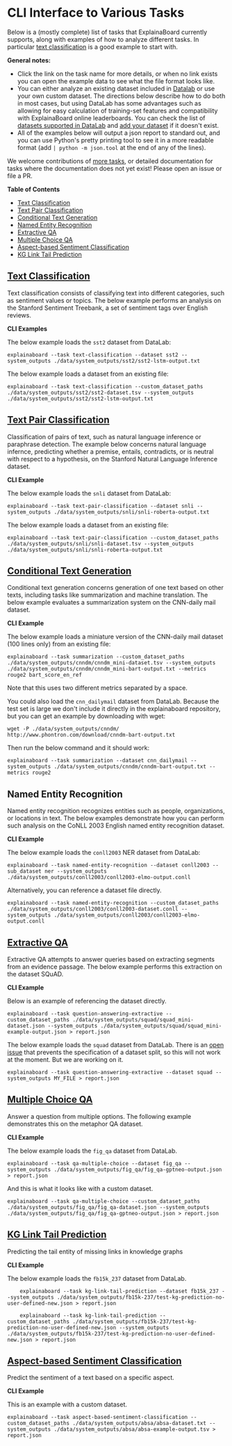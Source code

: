 # CLI Interface to Various Tasks

Below is a (mostly complete) list of tasks that ExplainaBoard currently supports, along
with examples of how to analyze different tasks. In particular
[text classification](#text-classification) is a good example to start with.

**General notes:**
* Click the link on the task name for more details, or when no link exists you can open
  the example data to see what the file format looks like.
* You can either analyze an existing dataset included in
  [Datalab](https://github.com/expressai/datalab) or use your own custom dataset.
  The directions below describe how to do both in most cases, but using DataLab has some
  advantages such as allowing for easy calculation of training-set features and
  compatibility with ExplainaBoard online leaderboards. You can check the list of
  [datasets supported in DataLab](https://github.com/ExpressAI/DataLab/tree/main/datasets)
  and [add your dataset](https://github.com/ExpressAI/DataLab/blob/main/docs/SDK/add_new_datasets_into_sdk.md)
  if it doesn't exist.
* All of the examples below will output a json report to standard out, and you can use
  Python's pretty printing tool to see it in a more readable format (add
  `| python -m json.tool` at the end of any of the lines).


We welcome contributions of [more tasks](add_new_tasks.md), or detailed documentation
for tasks where the documentation does not yet exist! Please open an issue or file a PR.

**Table of Contents**
* [Text Classification](#text-classification)
* [Text Pair Classification](#text-pair-classification)
* [Conditional Text Generation](#conditional-generation)
* [Named Entity Recognition](#named-entity-recognition)
* [Extractive QA](#extractive-qa-extractive)
* [Multiple Choice QA](#multiple-choice-qa)
* [Aspect-based Sentiment Classification](#aspect-based-sentiment-classification)
* [KG Link Tail Prediction](#kg-link-tail-prediction)


## [Text Classification](task_text_classification.md)

Text classification consists of classifying text into different categories, such as
sentiment values or topics. The below example performs an analysis on the Stanford
Sentiment Treebank, a set of sentiment tags over English reviews.

**CLI Examples**

The below example loads the `sst2` dataset from DataLab:
```shell
explainaboard --task text-classification --dataset sst2 --system_outputs ./data/system_outputs/sst2/sst2-lstm-output.txt
```

The below example loads a dataset from an existing file:
```shell
explainaboard --task text-classification --custom_dataset_paths ./data/system_outputs/sst2/sst2-dataset.tsv --system_outputs ./data/system_outputs/sst2/sst2-lstm-output.txt
```


## [Text Pair Classification](task_text_pair_classification.md)

Classification of pairs of text, such as natural language inference or paraphrase
detection. The example below concerns natural language infernce, predicting whether a
premise, entails, contradicts, or is neutral with respect to a hypothesis, on the
Stanford Natural Language Inference dataset.

**CLI Example**

The below example loads the `snli` dataset from DataLab:
```shell
explainaboard --task text-pair-classification --dataset snli --system_outputs ./data/system_outputs/snli/snli-roberta-output.txt
```

The below example loads a dataset from an existing file:
```shell
explainaboard --task text-pair-classification --custom_dataset_paths ./data/system_outputs/snli/snli-dataset.tsv --system_outputs ./data/system_outputs/snli/snli-roberta-output.txt
```


## [Conditional Text Generation](task_conditional_generation.md)

Conditional text generation concerns generation of one text based on other texts,
including tasks like summarization and machine translation. The below example evaluates
a summarization system on the CNN-daily mail dataset.

**CLI Example**

The below example loads a miniature version of the CNN-daily mail dataset (100 lines only) from an existing file:
```shell
explainaboard --task summarization --custom_dataset_paths ./data/system_outputs/cnndm/cnndm_mini-dataset.tsv --system_outputs ./data/system_outputs/cnndm/cnndm_mini-bart-output.txt --metrics rouge2 bart_score_en_ref
```
Note that this uses two different metrics separated by a space.

You could also load the `cnn_dailymail` dataset from DataLab.
Because the test set is large we don't include it directly in the explainaboard repository, but you can get an example by downloading with wget:
```shell
wget -P ./data/system_outputs/cnndm/ http://www.phontron.com/download/cnndm-bart-output.txt
```

Then run the below command and it should work:
```shell
explainaboard --task summarization --dataset cnn_dailymail --system_outputs ./data/system_outputs/cnndm/cnndm-bart-output.txt --metrics rouge2
```


## Named Entity Recognition

Named entity recognition recognizes entities such as people, organizations, or locations in text.
The below examples demonstrate how you can perform such analysis on the CoNLL 2003 English named entity recognition dataset.

**CLI Example**

The below example loads the `conll2003` NER dataset from DataLab:
```shell
explainaboard --task named-entity-recognition --dataset conll2003 --sub_dataset ner --system_outputs ./data/system_outputs/conll2003/conll2003-elmo-output.conll
```

Alternatively, you can reference a dataset file directly.
```shell
explainaboard --task named-entity-recognition --custom_dataset_paths ./data/system_outputs/conll2003/conll2003-dataset.conll --system_outputs ./data/system_outputs/conll2003/conll2003-elmo-output.conll 
```


## [Extractive QA](task_extractive_qa.md)

Extractive QA attempts to answer queries based on extracting segments from an evidence passage.
The below example performs this extraction on the dataset SQuAD.

**CLI Example**

Below is an example of referencing the dataset directly.
```shell
explainaboard --task question-answering-extractive --custom_dataset_paths ./data/system_outputs/squad/squad_mini-dataset.json --system_outputs ./data/system_outputs/squad/squad_mini-example-output.json > report.json
```

The below example loads the `squad` dataset from DataLab. There is an [open issue](https://github.com/neulab/ExplainaBoard/issues/239) that prevents the specification of a dataset split, so this will not work at the moment. But we are working on it.
```shell
explainaboard --task question-answering-extractive --dataset squad --system_outputs MY_FILE > report.json
```


## [Multiple Choice QA](task_qa_multiple_choice.md)

Answer a question from multiple options.
The following example demonstrates this on the metaphor QA dataset.

**CLI Example**

The below example loads the `fig_qa` dataset from DataLab.
```shell
explainaboard --task qa-multiple-choice --dataset fig_qa --system_outputs ./data/system_outputs/fig_qa/fig_qa-gptneo-output.json > report.json
```

And this is what it looks like with a custom dataset.
```shell
explainaboard --task qa-multiple-choice --custom_dataset_paths ./data/system_outputs/fig_qa/fig_qa-dataset.json --system_outputs ./data/system_outputs/fig_qa/fig_qa-gptneo-output.json > report.json
```


## [KG Link Tail Prediction](task_kg_link_tail_prediction.md)

Predicting the tail entity of missing links in knowledge graphs

**CLI Example**

The below example loads the `fb15k_237` dataset from DataLab.
```shell
    explainaboard --task kg-link-tail-prediction --dataset fb15k_237 --system_outputs ./data/system_outputs/fb15k-237/test-kg-prediction-no-user-defined-new.json > report.json
```

```shell
    explainaboard --task kg-link-tail-prediction --custom_dataset_paths ./data/system_outputs/fb15k-237/test-kg-prediction-no-user-defined-new.json --system_outputs ./data/system_outputs/fb15k-237/test-kg-prediction-no-user-defined-new.json > report.json
```
 

## [Aspect-based Sentiment Classification](task_aspect_based_sentiment_classification.md)

Predict the sentiment of a text based on a specific aspect.

**CLI Example**

This is an example with a custom dataset.
```shell
explainaboard --task aspect-based-sentiment-classification --custom_dataset_paths ./data/system_outputs/absa/absa-dataset.txt --system_outputs ./data/system_outputs/absa/absa-example-output.tsv > report.json
```
